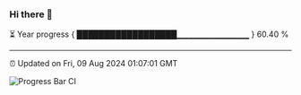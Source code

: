 ### Hi there 👋

⏳ Year progress { ██████████████████▁▁▁▁▁▁▁▁▁▁▁▁ } 60.40 %

---

⏰ Updated on Fri, 09 Aug 2024 01:07:01 GMT

![Progress Bar CI](https://github.com/JuvenileQ/Progress-Bar-CI/workflows/main/badge.svg)
